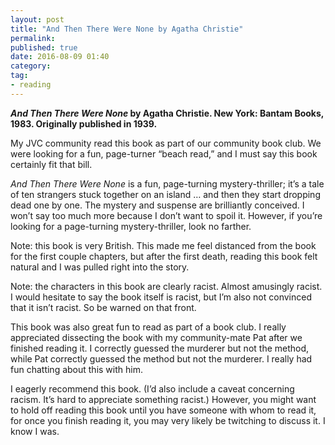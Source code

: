 ```yaml
---
layout: post
title: "And Then There Were None by Agatha Christie"
permalink: 
published: true
date: 2016-08-09 01:40
category: 
tag: 
- reading
---
```


***And Then There Were None* by Agatha Christie. New York: Bantam Books, 1983. Originally published in 1939.**

My JVC community read this book as part of our community book club. We were looking for a fun, page-turner “beach read,” and I must say this book certainly fit that bill.

*And Then There Were None* is a fun, page-turning mystery-thriller; it’s a tale of ten strangers stuck together on an island … and then they start dropping dead one by one. The mystery and suspense are brilliantly conceived. I won’t say too much more because I don’t want to spoil it. However, if you’re looking for a page-turning mystery-thriller, look no farther.

Note: this book is very British. This made me feel distanced from the book for the first couple chapters, but after the first death, reading this book felt natural and I was pulled right into the story.

Note: the characters in this book are clearly racist. Almost amusingly racist. I would hesitate to say the book itself is racist, but I’m also not convinced that it isn’t racist. So be warned on that front.

This book was also great fun to read as part of a book club. I really appreciated dissecting the book with my community-mate Pat after we finished reading it. I correctly guessed the murderer but not the method, while Pat correctly guessed the method but not the murderer. I really had fun chatting about this with him.

I eagerly recommend this book. (I’d also include a caveat concerning racism. It’s hard to appreciate something racist.) However, you might want to hold off reading this book until you have someone with whom to read it, for once you finish reading it, you may very likely be twitching to discuss it. I know I was.
